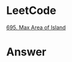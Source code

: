 # LeetCode
[695. Max Area of Island](https://leetcode.com/problems/max-area-of-island/)

# Answer
```Cpp

``` 
